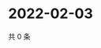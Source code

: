 # 2022-02-03

共 0 条

<!-- BEGIN WEIBO -->
<!-- 最后更新时间 Thu Feb 03 2022 20:00:34 GMT+0800 (China Standard Time) -->

<!-- END WEIBO -->
